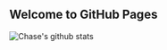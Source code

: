 ## Welcome to GitHub Pages
![Chase's github stats](https://github-readme-stats.vercel.app/api?username=chase&show_icons=true&theme=cobalt)
